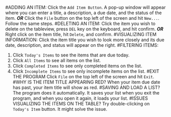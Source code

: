 #ADDING AN ITEM:
Click the `Add Item Button`. A pop-up window will appear where you can enter a title, a description, a due date, and the
status of the item. ***OR*** Click the `File` button on the top left of the screen and hit `New...`. Follow the same steps.
#DELETING AN ITEM:
Click the item you wish to delete on the tableview, press `DEL` key on the keyboard, and hit confirm. ***OR*** Right
click on the item title, hit `Delete`, and confirm.
#VISUALIZING ITEM INFORMATION:
Click the item title you wish to look more closely and its due date, description, and status will appear on the right.
#FILTERING ITEMS:
1) Click `Today's Items` to see the items that are due today.
2) Click `All Items` to see all items on the list.
3) Click `Completed Items` to see only completed items on the list.
4) Click `Incomplete Items` to see only incomplete items on the list.
#EXIT THE PROGRAM
Click `File` on the top left of the screen and hit `Exit`.
#WHY IS THE ITEM TITLE APPEARING RED?
When your item due date has past, your item title will show as red.
#SAVING AND LOAD A LIST?
The program does it automatically. It saves your list when you exit the program, and when you open it again, it loads your list.
#ISSUES VISUALIZING THE ITEMS ON THE TABLE?
Try double-clicking on `Today's Item` button. It might solve the issue.